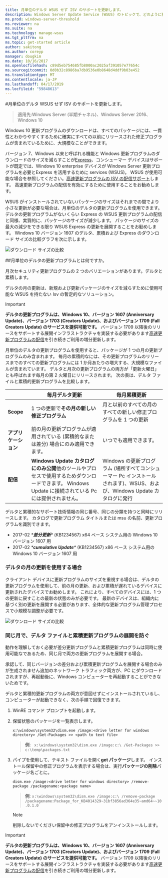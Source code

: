 ```yaml
---
title: 月単位のデルタ WSUS せず ISV のサポートを更新します。
description: Windows Server Update Service (WSUS) のトピックで、どのように独立系ソフトウェア ベンダー (ISV) はパッケージのサイズを小さく Express の WSUS 更新プログラムの配信ではなく月単位のデルタの更新プログラムを一時的に使用できます。
ms.prod: windows-server-threshold
ms.reviewer: na
ms.suite: na
ms.technology: manage-wsus
ms.tgt_pltfrm: na
ms.topic: get-started article
author: sakitong
ms.author: coreyp
manager: dougkim
ms.date: 10/16/2017
ms.openlocfilehash: c89d5eb754685fb8000ac2025af391057e77654c
ms.sourcegitcommit: 0d0b32c8986ba7db9536e0b8648d4ddf9b03e452
ms.translationtype: MT
ms.contentlocale: ja-JP
ms.lasthandoff: 04/17/2019
ms.locfileid: "59848613"
---
```

#<a name="monthly-delta-update-isv-support-without-wsus"></a>月単位のデルタ WSUS せず ISV のサポートを更新します。

>適用先:Windows Server (半期チャネル)、Windows Server 2016、Windows 10

Windows 10 更新プログラムのダウンロードは、すべてのパッケージには、一貫性とわかりやすくするために確実にすべての以前にリリースされた修正プログラムが含まれているために、大規模なことができます。  

バージョン 7、Windows 以来と呼ばれる機能と Windows 更新プログラムのダウンロードのサイズを減らすことが[Express](https://technet.microsoft.com/library/cc708456(v=ws.10).aspx#Anchor_2)、コンシューマー デバイスはサポートが既定では、Windows 10 enterprise デバイスが Windows Server 更新プログラムを必要とExpress を活用するために services (WSUS)。 WSUS が使用可能な場合を参照してください。[高速更新プログラムの ISV の配信サポート](express-update-delivery-ISV-support.md)します。 高速更新プログラムの配信を有効にするために使用することをお勧めします。 

WSUS がインストールされていないパッケージのサイズはそれまでの間でより小さな更新が必要な場合は、月単位のデルタの更新プログラムを使用できます。 デルタの更新プログラムがないくらい Express の WSUS 更新プログラムの配信と同様、実質的に、パッケージのサイズが減少します。 パッケージのサイズの最大の減少をできる限り WSUS Express の更新を展開することをお勧めします。 Windows 10 バージョン 1607 のデルタ、累積および Express のダウンロード サイズの比較グラフを次に示します。

![ダウンロード サイズの比較](../../media/express-update-delivery-isv-support/delta-1.png)

##<a name="what-is-monthly-delta-update"></a>月単位のデルタの更新プログラムとは何ですか。

月次セキュリティ更新プログラムの 2 つのバリエーションがあります。デルタと累積します。

デルタの月の更新は、新規および更新パッケージのサイズを減らすために使用可能な WSUS を持たない Isv の暫定的なソリューション。

>[!IMPORTANT]
>**デルタの更新プログラムは、Windows 10、バージョン 1607 (Anniversary Update)、バージョン 1703 (Creators Update)、およびバージョン 1709 (Fall Creators Update) のサービスを提供可能です。** バージョン 1709 以降後のリリースをサポートする展開インフラストラクチャを実装する必要があります[高速更新プログラムの配信](express-update-delivery-ISV-support.md)を引き続きご利用の増分更新します。

月単位のデルタの更新プログラムを使用すると、パッケージが 1 つの月の更新プログラムのみ含まれます。 毎月の累積的なには、その更新プログラムのリリースまでのすべての更新プログラムには 1 か月あたりの増大する、大規模なファイルが含まれています。 デルタと月次の更新プログラムの両方が「更新火曜日」とも呼ばれます毎月の第 2 火曜日にリリースされます。 次の表は、デルタ ファイルと累積的更新プログラムを比較します。

|                    | 毎月**デルタ**更新                                                                                                                                                                                                       | 毎月**累積**更新                                                                                                                                                                                             |
|--------------------|--------------------------------------------------------------------------------------------------------------------------------------------------------------------------------------------------------------------------------|---------------------------------------------------------------------------------------------------------------------------------------------------------------------------------------------------------------------------|
| **Scope**          | 1 つの更新で**その月の新しい修正プログラム**                                                                                                                                                                           | 月と以前のすべての月のすべての新しい修正プログラムを 1 つの更新                                                                                                                                                   |
| **アプリケーション**    | 前の月の更新プログラムが適用されている (累積的なまたは差分) 場合にのみ適用できます。                                                                                                                                           | いつでも適用できます。                                                                                                                                                                                                |
| **配信**       | **Windows Update カタログにのみ公開**他のツールやプロセスで使用するためダウンロードできます。 Windows Update に接続されている Pc には提供されません。                                                         | Windows の更新プログラム (場所すべてコンシューマー Pc インストールされます)、WSUS、および、Windows Update カタログに発行                                                                                                                |

デルタと累積的なサポート技術情報の同じ番号、同じの分類を持つと同時にリリースします。 カタログで更新プログラム タイトルまたは msu の名前、更新プログラムを識別できます。

- 2017-02 *\***差分更新**\** (KB1234567) x64 ベース システム用の Windows 10 バージョン 1607 用
- 2017-02 *\***cumulative Update**\** (KB1234567) x86 ベース システム用の Windows 10 バージョン 1607 用                                                                                                                                                                                                                                                                                                                                                                                                                                                                                                                                                                                                                                                                                                                                                                                                                                                                                      

### <a name="when-to-use-monthly-delta-update"></a>デルタの月の更新を使用する場合

クライアント デバイスに更新プログラムのサイズを重視する場合は、デルタの更新プログラムを使用して、前の月の更新、および累積が遅れているデバイスに更新されたデバイスでお勧めします。 これにより、すべてのデバイスには、1 つの更新に戻すことの最新の状態のみが必要です。 最新のデバイスは、組織内に基づく別の更新を展開する必要があります、全体的な更新プログラム管理プロセスで小規模な調整が必要です。

![ダウンロード サイズの比較](../../media/express-update-delivery-isv-support/delta-2.png)

### <a name="prevent-deployment-of-delta-and-cumulative-updates-in-the-same-month"></a>同じ月で、デルタ ファイルと累積更新プログラムの展開を防ぐ

動作を理解しておく必要が差分更新プログラムと累積更新プログラムは同時に使用可能なであるため、同じ月で両方の更新プログラムを展開する場合。

承認して、同じバージョンの差分および累積更新プログラムを展開する場合のみが生成されません追加のネットワーク トラフィック両方が、PC にダウンロードされますが、再起動後に、Windows コンピューターを再起動することができないためです。

デルタと累積的更新プログラムの両方が意図せずにインストールされているし、コンピューターが起動できなく、次の手順で回復できます。

1. WinRE コマンド プロンプトを起動します。
2. 保留状態のパッケージを一覧表示します。

    `x:\windows\system32\dism.exe /image:<drive letter for windows directory> /Get-Packages >> <path to text file>`
 
    > **例**: ` x:\windows\system32\dism.exe /image:c:\ /Get-Packages >> c:\temp\packages.txt`
 
3. パイプを使用して、テキスト ファイルを開く**get パッケージ**します。 インストール保留中の修正プログラムを表示する場合は、実行**パッケージの削除**パッケージ名ごとに。
 
   `dism.exe /image:<drive letter for windows directory> /remove-package /packagename:<package name>`
 
    > **例**: `x:\windows\system32\dism.exe /image:c:\ /remove-package /packagename:Package_for_KB4014329~31bf3856ad364e35~amd64~~10.0.1.0`
 
    >[!NOTE]
    >削除しないでください保留中の修正プログラムをアンインストールします。

>[!IMPORTANT]
>**デルタの更新プログラムは、Windows 10、バージョン 1607 (Anniversary Update)、バージョン 1703 (Creators Update)、およびバージョン 1709 (Fall Creators Update) のサービスを提供可能です。** バージョン 1709 以降後のリリースをサポートする展開インフラストラクチャを実装する必要があります[高速更新プログラムの配信](express-update-delivery-ISV-support.md)を引き続きご利用の増分更新します。
